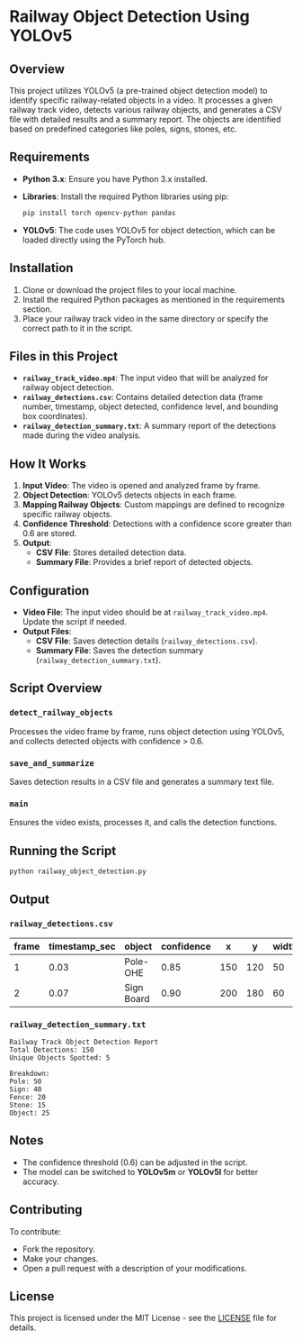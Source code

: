 # Railway Object Detection Using YOLOv5

## Overview
This project utilizes YOLOv5 (a pre-trained object detection model) to identify specific railway-related objects in a video. It processes a given railway track video, detects various railway objects, and generates a CSV file with detailed results and a summary report. The objects are identified based on predefined categories like poles, signs, stones, etc.

## Requirements

- **Python 3.x**: Ensure you have Python 3.x installed.
- **Libraries**: Install the required Python libraries using pip:
  
  ```bash
  pip install torch opencv-python pandas
  ```

- **YOLOv5**: The code uses YOLOv5 for object detection, which can be loaded directly using the PyTorch hub.

## Installation

1. Clone or download the project files to your local machine.
2. Install the required Python packages as mentioned in the requirements section.
3. Place your railway track video in the same directory or specify the correct path to it in the script.

## Files in this Project

- **`railway_track_video.mp4`**: The input video that will be analyzed for railway object detection.
- **`railway_detections.csv`**: Contains detailed detection data (frame number, timestamp, object detected, confidence level, and bounding box coordinates).
- **`railway_detection_summary.txt`**: A summary report of the detections made during the video analysis.

## How It Works

1. **Input Video**: The video is opened and analyzed frame by frame.
2. **Object Detection**: YOLOv5 detects objects in each frame.
3. **Mapping Railway Objects**: Custom mappings are defined to recognize specific railway objects.
4. **Confidence Threshold**: Detections with a confidence score greater than 0.6 are stored.
5. **Output**:
   - **CSV File**: Stores detailed detection data.
   - **Summary File**: Provides a brief report of detected objects.

## Configuration

- **Video File**: The input video should be at `railway_track_video.mp4`. Update the script if needed.
- **Output Files**:
  - **CSV File**: Saves detection details (`railway_detections.csv`).
  - **Summary File**: Saves the detection summary (`railway_detection_summary.txt`).

## Script Overview

### `detect_railway_objects`
Processes the video frame by frame, runs object detection using YOLOv5, and collects detected objects with confidence > 0.6.

### `save_and_summarize`
Saves detection results in a CSV file and generates a summary text file.

### `main`
Ensures the video exists, processes it, and calls the detection functions.

## Running the Script

```bash
python railway_object_detection.py
```

## Output

### `railway_detections.csv`

| frame | timestamp_sec | object      | confidence | x    | y    | width | height |
|-------|--------------|------------|------------|------|------|-------|--------|
| 1     | 0.03         | Pole-OHE   | 0.85       | 150  | 120  | 50    | 100    |
| 2     | 0.07         | Sign Board | 0.90       | 200  | 180  | 60    | 110    |

### `railway_detection_summary.txt`

```
Railway Track Object Detection Report
Total Detections: 150
Unique Objects Spotted: 5

Breakdown:
Pole: 50
Sign: 40
Fence: 20
Stone: 15
Object: 25
```

## Notes
- The confidence threshold (0.6) can be adjusted in the script.
- The model can be switched to **YOLOv5m** or **YOLOv5l** for better accuracy.

## Contributing
To contribute:
- Fork the repository.
- Make your changes.
- Open a pull request with a description of your modifications.

## License
This project is licensed under the MIT License - see the [LICENSE](LICENSE) file for details.

